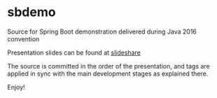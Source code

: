 # sbdemo
Source for Spring Boot demonstration delivered during Java 2016 convention

Presentation slides can be found at [slideshare](http://www.slideshare.net/omrispector/building-a-rest-service-in-minutes-with-spring-boot)

The source is committed in the order of the presentation, and tags are applied in sync with the main development stages as explained there.

Enjoy!



